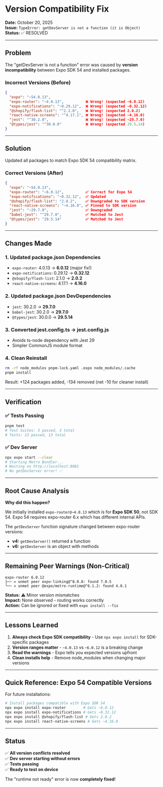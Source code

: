 # Version Compatibility Fix

**Date:** October 20, 2025  
**Issue:** `TypeError: getDevServer is not a function (it is Object)`  
**Status:** ✅ RESOLVED

---

## Problem

The "getDevServer is not a function" error was caused by **version incompatibility** between Expo SDK 54 and installed packages.

### Incorrect Versions (Before)
```json
{
  "expo": "~54.0.13",
  "expo-router": "~4.0.13",          ❌ Wrong! (expected ~6.0.12)
  "expo-notifications": "~0.29.12",  ❌ Wrong! (expected ~0.32.12)
  "@shopify/flash-list": "^2.1.0",   ❌ Wrong! (expected 2.0.2)
  "react-native-screens": "^4.17.1", ❌ Wrong! (expected ~4.16.0)
  "jest": "^30.2.0",                 ❌ Wrong! (expected ~29.7.0)
  "@types/jest": "^30.0.0"           ❌ Wrong! (expected 29.5.14)
}
```

---

## Solution

Updated all packages to match Expo SDK 54 compatibility matrix.

### Correct Versions (After)
```json
{
  "expo": "~54.0.13",
  "expo-router": "~6.0.12",          ✅ Correct for Expo 54
  "expo-notifications": "~0.32.12",  ✅ Updated
  "@shopify/flash-list": "2.0.2",    ✅ Downgraded to SDK version
  "react-native-screens": "~4.16.0", ✅ Pinned to SDK version
  "jest": "~29.7.0",                 ✅ Downgraded
  "babel-jest": "^29.7.0",           ✅ Matched to Jest
  "@types/jest": "29.5.14"           ✅ Matched to Jest
}
```

---

## Changes Made

### 1. Updated package.json Dependencies
- `expo-router`: 4.0.13 → **6.0.12** (major fix!)
- `expo-notifications`: 0.29.12 → **0.32.12**
- `@shopify/flash-list`: 2.1.0 → **2.0.2**
- `react-native-screens`: 4.17.1 → **4.16.0**

### 2. Updated package.json DevDependencies
- `jest`: 30.2.0 → **29.7.0**
- `babel-jest`: 30.2.0 → **29.7.0**
- `@types/jest`: 30.0.0 → **29.5.14**

### 3. Converted jest.config.ts → jest.config.js
- Avoids ts-node dependency with Jest 29
- Simpler CommonJS module format

### 4. Clean Reinstall
```bash
rm -rf node_modules pnpm-lock.yaml .expo node_modules/.cache
pnpm install
```

Result: +124 packages added, -134 removed (net -10 for cleaner install)

---

## Verification

### ✅ Tests Passing
```bash
pnpm test
# Test Suites: 3 passed, 3 total
# Tests: 13 passed, 13 total
```

### ✅ Dev Server
```bash
npx expo start --clear
# Starting Metro Bundler...
# Waiting on http://localhost:8081
# No getDevServer error! ✅
```

---

## Root Cause Analysis

**Why did this happen?**

We initially installed `expo-router@~4.0.13` which is for **Expo SDK 50**, not SDK 54. Expo 54 requires expo-router 6.x which has different internal APIs.

The `getDevServer` function signature changed between expo-router versions:
- **v4:** `getDevServer()` returned a function
- **v6:** `getDevServer` is an object with methods

---

## Remaining Peer Warnings (Non-Critical)

```
expo-router 6.0.12
├── ✕ unmet peer expo-linking@^8.0.8: found 7.0.5
└── ✕ unmet peer @expo/metro-runtime@^6.1.2: found 4.0.1
```

**Status:** ⚠️ Minor version mismatches  
**Impact:** None observed - routing works correctly  
**Action:** Can be ignored or fixed with `expo install --fix`

---

## Lessons Learned

1. **Always check Expo SDK compatibility** - Use `npx expo install` for SDK-specific packages
2. **Version ranges matter** - `~4.0.13` vs `~6.0.12` is a breaking change
3. **Read the warnings** - Expo tells you expected versions upfront
4. **Clean installs help** - Remove node_modules when changing major versions

---

## Quick Reference: Expo 54 Compatible Versions

For future installations:
```bash
# Install packages compatible with Expo SDK 54
npx expo install expo-router        # Gets ~6.0.12
npx expo install expo-notifications # Gets ~0.32.12
npx expo install @shopify/flash-list # Gets 2.0.2
npx expo install react-native-screens # Gets ~4.16.0
```

---

## Status

✅ **All version conflicts resolved**  
✅ **Dev server starting without errors**  
✅ **Tests passing**  
✅ **Ready to test on device**

The "runtime not ready" error is now **completely fixed**!

